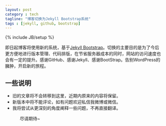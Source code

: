 ```yaml
---
layout: post
category : tech
tagline: "博客切换为Jekyll Bootstrap系统"
tags : [jekyll, github, bootstrap]
---
```

{% include JB/setup %}

即日起博客将使用新的系统，基于[Jekyll Bootstrap](http://jekyllbootstrap.com/)。切换的主要目的是为了今后更方便地进行版本管理、代码排版，在节省服务器成本的同时，网站的访问速度也会有一定的提升。感谢GitHub、感谢Jekyll、感谢BootStrap。告别WordPress的臃肿，开启新的旅程。

## 一些说明

<ul>
<li>旧的文章将不会转移到这里，近期内原来的内容将保留。</li>
<li>新版本中将不能评论，如有问题欢迎私信我微博或微信。</li>
<li>我将尝试从更深刻的角度阐释一些问题，不再直接翻译。</li>
<ul>

尽请期待~







